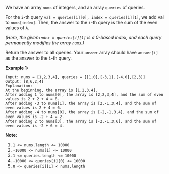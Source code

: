 We have an array `nums` of integers, and an array `queries` of queries.

For the `i`-th query `val = queries[i][0], index = queries[i][1]`, we add val
to `nums[index]`.  Then, the answer to the `i`-th query is the sum of the even
values of `A`.

_(Here, the given`index = queries[i][1]` is a 0-based index, and each query
permanently modifies the array `nums`.)_

Return the answer to all queries.  Your `answer` array should have `answer[i]`
as the answer to the `i`-th query.



**Example 1:**

    
    
    Input: nums = [1,2,3,4], queries = [[1,0],[-3,1],[-4,0],[2,3]]
    Output: [8,6,2,4]
    Explanation:
    At the beginning, the array is [1,2,3,4].
    After adding 1 to nums[0], the array is [2,2,3,4], and the sum of even values is 2 + 2 + 4 = 8.
    After adding -3 to nums[1], the array is [2,-1,3,4], and the sum of even values is 2 + 4 = 6.
    After adding -4 to nums[0], the array is [-2,-1,3,4], and the sum of even values is -2 + 4 = 2.
    After adding 2 to nums[3], the array is [-2,-1,3,6], and the sum of even values is -2 + 6 = 4.
    



**Note:**

  1. `1 <= nums.length <= 10000`
  2. `-10000 <= nums[i] <= 10000`
  3. `1 <= queries.length <= 10000`
  4. `-10000 <= queries[i][0] <= 10000`
  5. `0 <= queries[i][1] < nums.length`

